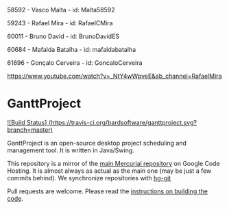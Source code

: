 58592 - Vasco Malta - id: Malta58592

59243 - Rafael Mira - id: RafaelCMira

60011 - Bruno David - id: BrunoDavidES

60684 - Mafalda Batalha - id: mafaldabatalha

61696 - Gonçalo Cerveira - id: GoncaloCerveira

https://www.youtube.com/watch?v=_NtY4wWpveE&ab_channel=RafaelMira

GanttProject
============
[![Build Status] (https://travis-ci.org/bardsoftware/ganttproject.svg?branch=master)](https://travis-ci.org/bardsoftware/ganttproject)

GanttProject is an open-source desktop project scheduling and management tool. It is written in Java/Swing.

This repository is a mirror of the [main Mercurial repository](https://code.google.com/p/ganttproject/source/browse/) on Google Code Hosting. It is almost always as actual as the main one (may be just a few commits behind). We synchronize repositories with [hg-git](http://hg-git.github.io/)

Pull requests are welcome. Please read the [instructions on building the code](https://code.google.com/p/ganttproject/wiki/BuildingGanttProject).
